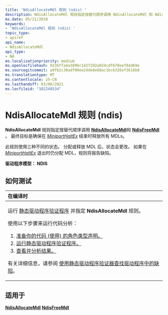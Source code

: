 ```yaml
---
title: 'NdisAllocateMdl 规则 (ndis) '
description: NdisAllocateMdl 规则指定按替代顺序调用 NdisAllocateMdl 和 NdisFreeMdl。 最终目标是确保在 MiniportHaltEx 结束时释放所有 MDLs。
ms.date: 05/21/2018
keywords:
- 'NdisAllocateMdl 规则 (ndis) '
topic_type:
- apiref
api_name:
- NdisAllocateMdl
api_type:
- NA
ms.localizationpriority: medium
ms.openlocfilehash: 933bffa4a3896c142f292a024cdf678eef84d69e
ms.sourcegitcommit: a9fb2c30adf09ee24de8e68ac1bc6326ef3616b8
ms.translationtype: MT
ms.contentlocale: zh-CN
ms.lasthandoff: 03/06/2021
ms.locfileid: "102248534"
---
```

# <a name="ndisallocatemdl-rule-ndis"></a>NdisAllocateMdl 规则 (ndis) 


**NdisAllocateMdl** 规则指定按替代顺序调用 [**NdisAllocateMdl**](/windows-hardware/drivers/ddi/mdlapi/nf-mdlapi-ndisallocatemdl)和 [**NdisFreeMdl**](/windows-hardware/drivers/ddi/mdlapi/nf-mdlapi-ndisfreemdl) 。 最终目标是确保在 [*MiniportHaltEx*](/windows-hardware/drivers/ddi/ndis/nc-ndis-miniport_halt) 结束时释放所有 MDLs。

此规则使用三种不同的状态。 分配或释放 MDL 后，状态会更改。 如果在 [*MiniportHaltEx*](/windows-hardware/drivers/ddi/ndis/nc-ndis-miniport_halt) 退出时仍分配 MDL，规则将报告缺陷。

**驱动程序模型： NDIS**

<a name="how-to-test"></a>如何测试
-----------

<table>
<colgroup>
<col width="100%" />
</colgroup>
<thead>
<tr class="header">
<th align="left">在编译时</th>
</tr>
</thead>
<tbody>
<tr class="odd">
<td align="left"><p>运行 <a href="/windows-hardware/drivers/devtest/static-driver-verifier" data-raw-source="[Static Driver Verifier](./static-driver-verifier.md)">静态驱动程序验证程序</a> 并指定 <strong>NdisAllocateMdl</strong> 规则。</p>
使用以下步骤来运行代码分析：
<ol>
<li><a href="/windows-hardware/drivers/devtest/using-static-driver-verifier-to-find-defects-in-drivers#preparing-your-source-code" data-raw-source="[Prepare your code (use role type declarations).](./using-static-driver-verifier-to-find-defects-in-drivers.md#preparing-your-source-code)">准备你的代码 (使用) 的角色类型声明。</a></li>
<li><a href="/windows-hardware/drivers/devtest/using-static-driver-verifier-to-find-defects-in-drivers#running-static-driver-verifier" data-raw-source="[Run Static Driver Verifier.](./using-static-driver-verifier-to-find-defects-in-drivers.md#running-static-driver-verifier)">运行静态驱动程序验证程序。</a></li>
<li><a href="/windows-hardware/drivers/devtest/using-static-driver-verifier-to-find-defects-in-drivers#viewing-and-analyzing-the-results" data-raw-source="[View and analyze the results.](./using-static-driver-verifier-to-find-defects-in-drivers.md#viewing-and-analyzing-the-results)">查看并分析结果。</a></li>
</ol>
<p>有关详细信息，请参阅 <a href="/windows-hardware/drivers/devtest/using-static-driver-verifier-to-find-defects-in-drivers" data-raw-source="[Using Static Driver Verifier to Find Defects in Drivers](./using-static-driver-verifier-to-find-defects-in-drivers.md)">使用静态驱动程序验证器查找驱动程序中的缺陷</a>。</p></td>
</tr>
</tbody>
</table>

<a name="applies-to"></a>适用于
----------

[**NdisAllocateMdl**](/windows-hardware/drivers/ddi/mdlapi/nf-mdlapi-ndisallocatemdl) 
[ **NdisFreeMdl**](/windows-hardware/drivers/ddi/mdlapi/nf-mdlapi-ndisfreemdl)

